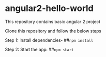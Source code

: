 ﻿# angular2-hello-world
This repository contains basic angular 2 project

Clone this repository and follow the below steps

Step 1: Install dependencies- 
			##`npm install`

Step 2: Start the app: 
			##`npm start`
